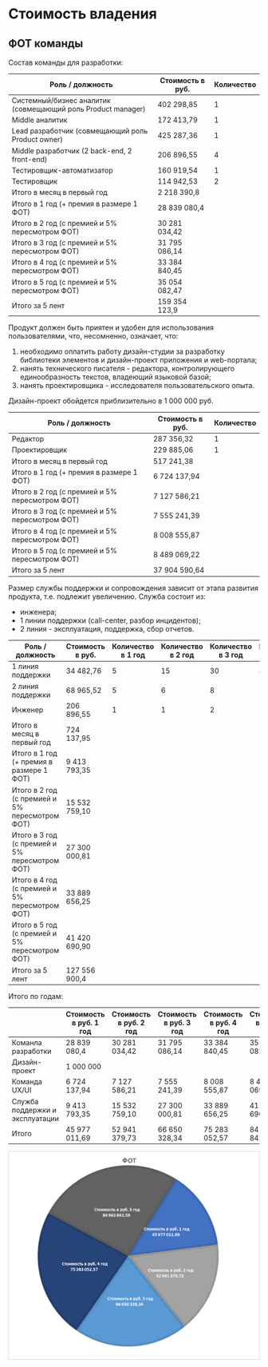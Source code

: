 # Стоимость владения
## ФОТ команды
Состав команды для разработки:

| Роль / должность                                             | Стоимость в руб. | Количество |
|--------------------------------------------------------------|------------------|------------|
| Системный/бизнес аналитик (совмещающий роль Product manager) | 402 298,85       | 1          | 
| Middle аналитик                                              | 172 413,79       | 1          | 
| Lead разработчик (совмещающий роль Product owner)            | 425 287,36       | 1          | 
| Middle разработчик (2 back-end, 2 front-end)                 | 206 896,55       | 4          | 
| Тестировщик-автоматизатор                                    | 160 919,54       | 1          | 
| Тестировщик                                                  | 114 942,53       | 2          | 
| Итого в месяц в первый год                                   | 2 218 390,8      |            | 
| Итого в 1 год (+ премия в размере 1 ФОТ)                     | 28 839 080,4     |            | 
| Итого в 2 год (с премией и 5% пересмотром ФОТ)               | 30 281 034,42    |            | 
| Итого в 3 год (с премией и 5% пересмотром ФОТ)               | 31 795 086,14    |            | 
| Итого в 4 год (с премией и 5% пересмотром ФОТ)               | 33 384 840,45    |            | 
| Итого в 5 год (с премией и 5% пересмотром ФОТ)               | 35 054 082,47    |            | 
| Итого за 5 лент                                              | 159 354 123,9    |            | 

Продукт должен быть приятен и удобен для использования пользователями, что, несомненно, означает, что:
1. необходимо оплатить работу дизайн-студии за разработку библиотеки элементов и дизайн-проект приложения и web-портала;
2. нанять технического писателя - редактора, контролирующего единообразность текстов, владеющий языковой базой;
3. нанять проектировщика - исследователя пользовательского опыта.

Дизайн-проект обойдется приблизительно в 1 000 000 руб.

| Роль / должность                                  | Стоимость в руб. | Количество |
|---------------------------------------------------|------------------|------------|
| Редактор                                          | 287 356,32       | 1          | 
| Проектировщик                                     | 229 885,06       | 1          |
| Итого в месяц в первый год                        | 517 241,38       |            | 
| Итого в 1 год (+ премия в размере 1 ФОТ)          | 6 724 137,94     |            | 
| Итого в 2 год (с премией и 5% пересмотром ФОТ)    | 7 127 586,21     |            | 
| Итого в 3 год (с премией и 5% пересмотром ФОТ)    | 7 555 241,39     |            | 
| Итого в 4 год (с премией и 5% пересмотром ФОТ)    | 8 008 555,87     |            | 
| Итого в 5 год (с премией и 5% пересмотром ФОТ)    | 8 489 069,22     |            | 
| Итого за 5 лент                                   | 37 904 590,64    |            | 

Размер службы поддержки и сопровождения зависит от этапа развития продукта, т.е. подлежит увеличению.
Служба состоит из:
- инженера;
- 1 линии поддержки (call-center, разбор инцидентов);
- 2 линия - эксплуатация, поддержка, сбор отчетов.

| Роль / должность                               | Стоимость в руб. | Количество в 1 год | Количество в 2 год | Количество в 3 год | Количество в 4 год | Количество в 5 год |
|------------------------------------------------|------------------|--------------------|--------------------|--------------------|--------------------|--------------------|
| 1 линия поддержки                              | 34 482,76        | 5                  | 15                 | 30                 | 40                 | 50                 | 
| 2 линия поддержки                              | 68 965,52        | 5                  | 6                  | 8                  | 10                 | 10                 | 
| Инженер                                        | 206 896,55       | 1                  | 1                  | 2                  | 2                  | 3                  | 
| Итого в месяц в первый год                     | 724 137,95       |                    |                    |                    |                    |                    | 
| Итого в 1 год (+ премия в размере 1 ФОТ)       | 9 413 793,35     |                    |                    |                    |                    |                    | 
| Итого в 2 год (с премией и 5% пересмотром ФОТ) | 15 532 759,10    |                    |                    |                    |                    |                    | 
| Итого в 3 год (с премией и 5% пересмотром ФОТ) | 27 300 000,81    |                    |                    |                    |                    |                    | 
| Итого в 4 год (с премией и 5% пересмотром ФОТ) | 33 889 656,25    |                    |                    |                    |                    |                    | 
| Итого в 5 год (с премией и 5% пересмотром ФОТ) | 41 420 690,90    |                    |                    |                    |                    |                    | 
| Итого за 5 лент                                | 127 556 900,4    |                    |                    |                    |                    |                    | 

Итого по годам:

|                                 | Стоимость в руб. 1 год | Стоимость в руб. 2 год | Стоимость в руб. 3 год | Стоимость в руб. 4 год | Стоимость в руб. 5 год | Стоимость в руб. за 5 лет |
|---------------------------------|------------------------|------------------------|------------------------|------------------------|------------------------|---------------------------|
| Команла разработки              | 28 839 080,4           | 30 281 034,42          | 31 795 086,14          | 33 384 840,45          | 35 054 082,47          | 159 354 123,9             | 
| Дизайн-проект                   | 1 000 000              |                        |                        |                        |                        |                           | 
| Команда UX/UI                   | 6 724 137,94           | 7 127 586,21           | 7 555 241,39           | 8 008 555,87           | 8 489 069,22           | 37 904 590,64             | 
| Служба поддержки и эксплуатации | 9 413 793,35           | 15 532 759,10          | 27 300 000,81          | 33 889 656,25          | 41 420 690,90          | 127 556 900,4             | 
| Итого                           | 45 977 011,69          | 52 941 379,73          | 66 650 328,34          | 75 283 052,57          | 84 963 842,59          | **324 815 614,94**        | 

![img_11.png](img_11.png)

